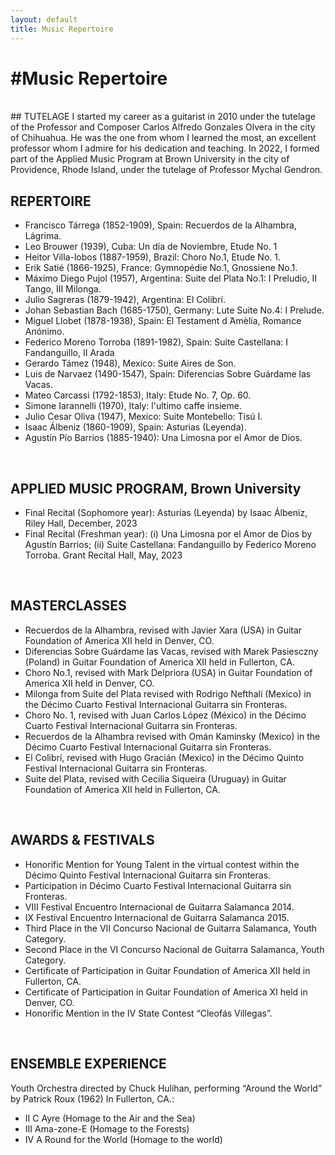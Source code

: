 ```yaml
---
layout: default
title: Music Repertoire
---
```


<div class="center">
    <h1>#Music Repertoire</h1>
</div>
<br>
## TUTELAGE
I started my career as a guitarist in 2010 under the tutelage of the Professor and Composer Carlos Alfredo Gonzales Olvera in the city of Chihuahua. He was the one from whom I learned the most, an excellent professor whom I admire for his dedication and teaching. In 2022, I formed part of the Applied Music Program at Brown University in the city of Providence, Rhode Island, under the tutelage of Professor Mychal Gendron.
<br>

## REPERTOIRE
- Francisco Tárrega (1852-1909), Spain: Recuerdos de la Alhambra, Lágrima.
- Leo Brouwer (1939), Cuba: Un día de Noviembre, Etude No. 1
- Heitor Villa-lobos (1887-1959), Brazil: Choro No.1, Etude No. 1.
- Erik Satié (1866-1925), France: Gymnopédie No.1, Gnossiene No.1.
- Máximo Diego Pujol (1957), Argentina: Suite del Plata No.1: I Preludio, II Tango, III Milonga.
- Julio Sagreras (1879-1942), Argentina: El Colibrí.
- Johan Sebastian Bach (1685-1750), Germany: Lute Suite No.4: I Prelude.
- Miguel Llobet (1878-1938), Spain: El Testament d ́Amèlia, Romance Anónimo.
- Federico Moreno Torroba (1891-1982), Spain: Suite Castellana: I Fandanguillo, II Arada
- Gerardo Támez (1948), Mexico: Suite Aires de Son.
- Luis de Narvaez (1490-1547), Spain: Diferencias Sobre Guárdame las Vacas.
- Mateo Carcassi (1792-1853), Italy: Etude No. 7, Op. 60.
- Simone Iarannelli (1970), Italy: l'ultimo caffe insieme.
- Julio Cesar Oliva (1947), Mexico: Suite Montebello: Tisú I.
- Isaac Álbeniz (1860-1909), Spain: Asturias (Leyenda).
- Agustín Pío Barrios (1885-1940): Una Limosna por el Amor de Dios.

<br>

## APPLIED MUSIC PROGRAM, Brown University
- Final Recital (Sophomore year): Asturias (Leyenda) by Isaac Álbeniz, Riley Hall, December, 2023
- Final Recital (Freshman year): (i) Una Limosna por el Amor de Dios by Agustín Barrios; (ii) Suite Castellana: Fandanguillo by Federico Moreno Torroba. Grant Recital Hall, May, 2023

  
<br>

## MASTERCLASSES
- Recuerdos de la Alhambra, revised with Javier Xara (USA) in Guitar Foundation of America XII held in Denver, CO.
- Diferencias Sobre Guárdame las Vacas, revised with Marek Pasiesczny (Poland) in Guitar Foundation of America XII held in Fullerton, CA.
- Choro No.1, revised with Mark Delpriora (USA) in Guitar Foundation of America XII held in Denver, CO.
- Milonga from Suite del Plata revised with Rodrigo Nefthalí (Mexico) in the Décimo Cuarto Festival Internacional Guitarra sin Fronteras.
- Choro No. 1, revised with Juan Carlos López (México) in the Décimo Cuarto Festival Internacional Guitarra sin Fronteras.
- Recuerdos de la Alhambra revised with Omán Kaminsky (Mexico) in the Décimo Cuarto Festival Internacional Guitarra sin Fronteras.
- El Colibrí, revised with Hugo Gracián (Mexico) in the Décimo Quinto Festival Internacional Guitarra sin Fronteras.
- Suite del Plata, revised with Cecilia Siqueira (Uruguay) in Guitar Foundation of America XII held in Fullerton, CA.

<br>

## AWARDS & FESTIVALS
- Honorific Mention for Young Talent in the virtual contest within the Décimo Quinto Festival Internacional Guitarra sin Fronteras.
- Participation in Décimo Cuarto Festival Internacional Guitarra sin Fronteras.
- VIII Festival Encuentro Internacional de Guitarra Salamanca 2014.
- IX Festival Encuentro Internacional de Guitarra Salamanca 2015.
- Third Place in the VII Concurso Nacional de Guitarra Salamanca, Youth Category.
- Second Place in the VI Concurso Nacional de Guitarra Salamanca, Youth Category.
- Certificate of Participation in Guitar Foundation of America XII held in Fullerton, CA.
- Certificate of Participation in Guitar Foundation of America XI held in Denver, CO.
- Honorific Mention in the IV State Contest “Cleofás Villegas”.

<br>

## ENSEMBLE EXPERIENCE
Youth Orchestra directed by Chuck Hulihan, performing “Around the World” by Patrick Roux (1962) In Fullerton, CA.:
- II C Ayre (Homage to the Air and the Sea)
- III Ama-zone-E (Homage to the Forests)
- IV A Round for the World (Homage to the world)
<br>
 <br>
  <br>
  <br>
  <br>
